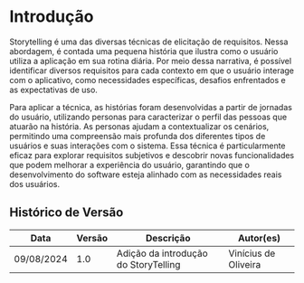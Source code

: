 # Introdução

Storytelling é uma das diversas técnicas de elicitação de requisitos. Nessa abordagem, é contada uma pequena história que ilustra como o usuário utiliza a aplicação em sua rotina diária. Por meio dessa narrativa, é possível identificar diversos requisitos para cada contexto em que o usuário interage com o aplicativo, como necessidades específicas, desafios enfrentados e as expectativas de uso.

Para aplicar a técnica, as histórias foram desenvolvidas a partir de jornadas do usuário, utilizando personas para caracterizar o perfil das pessoas que atuarão na história. As personas ajudam a contextualizar os cenários, permitindo uma compreensão mais profunda dos diferentes tipos de usuários e suas interações com o sistema. Essa técnica é particularmente eficaz para explorar requisitos subjetivos e descobrir novas funcionalidades que podem melhorar a experiência do usuário, garantindo que o desenvolvimento do software esteja alinhado com as necessidades reais dos usuários.

## Histórico de Versão

| Data | Versão | Descrição | Autor(es) |
| ---- | ------ | --------- | --------- |
| 09/08/2024 | 1.0 | Adição da introdução do StoryTelling | Vinícius de Oliveira |